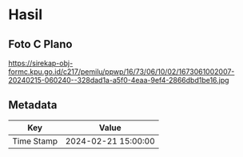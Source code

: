 # Hasil

## Foto C Plano

https://sirekap-obj-formc.kpu.go.id/c217/pemilu/ppwp/16/73/06/10/02/1673061002007-20240215-060240--328dad1a-a5f0-4eaa-9ef4-2866dbd1be16.jpg


## Metadata

| Key        | Value               |
| ---------- | ------------------- |
| Time Stamp | 2024-02-21 15:00:00 |



